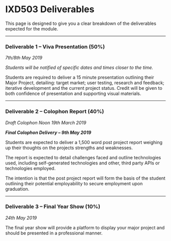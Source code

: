 IXD503 Deliverables
===================

This page is designed to give you a clear breakdown of the deliverables expected for the module. 

---

### Deliverable 1 – Viva Presentation (50%)

*7th/8th May 2019*

*Students will be notified of specific dates and times closer to the time.*

Students are required to deliver a 15 minute presentation outlining their Major Project, detailing: target market; user testing, research and feedback; iterative development and the current project status. Credit will be given to both confidence of presentation and supporting visual materials.

---

### Deliverable 2 – Colophon Report (40%)
*Draft Colophon Noon 19th March 2019*

***Final Colophon Delivery – 9th May 2019***

Students are expected to deliver a 1,500 word post project report weighing up their thoughts on the projects strengths and weaknesses.

The report is expected to detail challenges faced and outline technologies used, including self-generated technologies and other, third party APIs or technologies employed.

The intention is that the post project report will form the basis of the student outlining their potential employability to secure employment upon graduation.

---

### Deliverable 3 – Final Year Show (10%)
*24th May 2019*   

The final year show will provide a platform to display your major project and should be presented in a professional manner.

